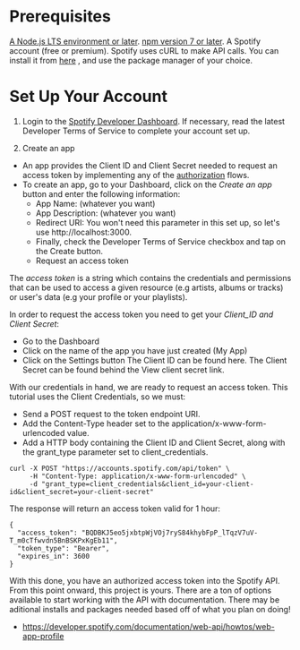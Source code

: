 # Prerequisites
[A Node.js LTS environment or later](https://nodejs.org/en/).
[npm version 7 or later](https://docs.npmjs.com/).
A Spotify account (free or premium).
Spotify uses cURL to make API calls. You can install it from [here](https://curl.se/download.html) , and use the package manager of your choice.

# Set Up Your Account
1. Login to the [Spotify Developer Dashboard](https://developer.spotify.com/dashboard). If necessary, read the latest Developer Terms of Service to complete your account set up.
   
2. Create an app
  - An app provides the Client ID and Client Secret needed to request an access token by implementing any of the [authorization](https://developer.spotify.com/documentation/web-api/concepts/authorization) flows.
  - To create an app, go to your Dashboard, click on the _Create an app_ button and enter the following information:
    - App Name: (whatever you want)
    - App Description: (whatever you want)
    - Redirect URI: You won't need this parameter in this set up, so let's use http://localhost:3000.
    - Finally, check the Developer Terms of Service checkbox and tap on the Create button.
    - Request an access token
    
The _access token_ is a string which contains the credentials and permissions that can be used to access a given resource (e.g artists, albums or tracks) or user's data (e.g your profile or your playlists).

In order to request the access token you need to get your _Client_ID and Client Secret_:
  - Go to the Dashboard
  - Click on the name of the app you have just created (My App)
  - Click on the Settings button
  The Client ID can be found here. The Client Secret can be found behind the View client secret link.

With our credentials in hand, we are ready to request an access token. This tutorial uses the Client Credentials, so we must:
  - Send a POST request to the token endpoint URI.
  - Add the Content-Type header set to the application/x-www-form-urlencoded value.
  - Add a HTTP body containing the Client ID and Client Secret, along with the grant_type parameter set to client_credentials.

```
curl -X POST "https://accounts.spotify.com/api/token" \
     -H "Content-Type: application/x-www-form-urlencoded" \
     -d "grant_type=client_credentials&client_id=your-client-id&client_secret=your-client-secret"
```

The response will return an access token valid for 1 hour:
```
{
  "access_token": "BQDBKJ5eo5jxbtpWjVOj7ryS84khybFpP_lTqzV7uV-T_m0cTfwvdn5BnBSKPxKgEb11",
  "token_type": "Bearer",
  "expires_in": 3600
}
```

With this done, you have an authorized access token into the Spotify API. From this point onward, this project is yours. 
There are a ton of options available to start working with the API with documentation. There may be aditional installs and packages needed based off of what you plan on doing! 
  - https://developer.spotify.com/documentation/web-api/howtos/web-app-profile

